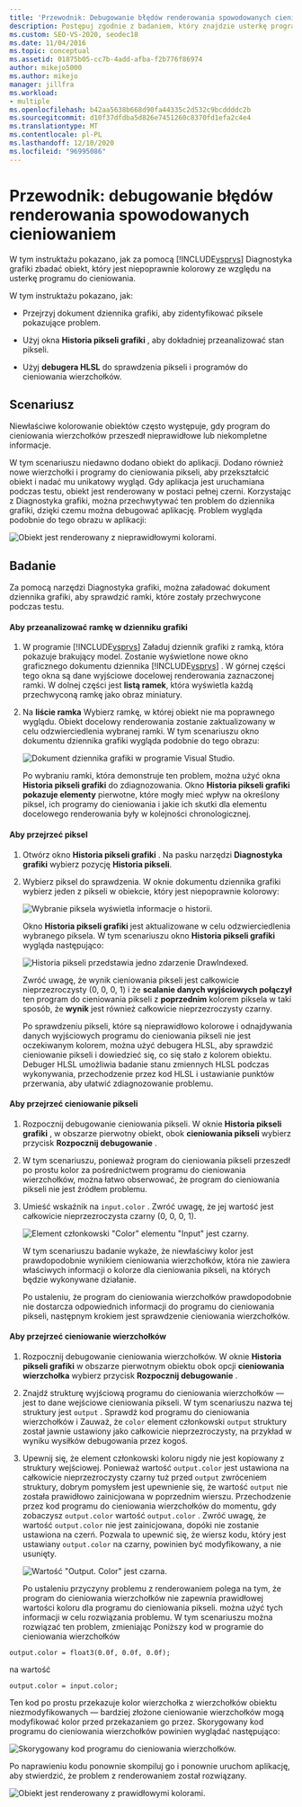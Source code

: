 ```yaml
---
title: 'Przewodnik: Debugowanie błędów renderowania spowodowanych cieniowaniem | Microsoft Docs'
description: Postępuj zgodnie z badaniem, który znajdzie usterkę programu do cieniowania. Przedstawia on korzystanie z programu Visual Studio Diagnostyka grafiki, w tym historii pikseli grafiki i debugera HLSL.
ms.custom: SEO-VS-2020, seodec18
ms.date: 11/04/2016
ms.topic: conceptual
ms.assetid: 01875b05-cc7b-4add-afba-f2b776f86974
author: mikejo5000
ms.author: mikejo
manager: jillfra
ms.workload:
- multiple
ms.openlocfilehash: b42aa5638b668d90fa44335c2d532c9bcddddc2b
ms.sourcegitcommit: d10f37dfdba5d826e7451260c8370fd1efa2c4e4
ms.translationtype: MT
ms.contentlocale: pl-PL
ms.lasthandoff: 12/10/2020
ms.locfileid: "96995086"
---
```

# <a name="walkthrough-debugging-rendering-errors-due-to-shading"></a>Przewodnik: debugowanie błędów renderowania spowodowanych cieniowaniem
W tym instruktażu pokazano, jak za pomocą [!INCLUDE[vsprvs](../../code-quality/includes/vsprvs_md.md)] Diagnostyka grafiki zbadać obiekt, który jest niepoprawnie kolorowy ze względu na usterkę programu do cieniowania.

 W tym instruktażu pokazano, jak:

- Przejrzyj dokument dziennika grafiki, aby zidentyfikować piksele pokazujące problem.

- Użyj okna **Historia pikseli grafiki** , aby dokładniej przeanalizować stan pikseli.

- Użyj **debugera HLSL** do sprawdzenia pikseli i programów do cieniowania wierzchołków.

## <a name="scenario"></a>Scenariusz
 Niewłaściwe kolorowanie obiektów często występuje, gdy program do cieniowania wierzchołków przeszedł nieprawidłowe lub niekompletne informacje.

 W tym scenariuszu niedawno dodano obiekt do aplikacji. Dodano również nowe wierzchołki i programy do cieniowania pikseli, aby przekształcić obiekt i nadać mu unikatowy wygląd. Gdy aplikacja jest uruchamiana podczas testu, obiekt jest renderowany w postaci pełnej czerni. Korzystając z Diagnostyka grafiki, można przechwytywać ten problem do dziennika grafiki, dzięki czemu można debugować aplikację. Problem wygląda podobnie do tego obrazu w aplikacji:

 ![Obiekt jest renderowany z nieprawidłowymi kolorami.](media/gfx_diag_demo_render_error_shader_problem.png "gfx_diag_demo_render_error_shader_problem")

## <a name="investigation"></a>Badanie
 Za pomocą narzędzi Diagnostyka grafiki, można załadować dokument dziennika grafiki, aby sprawdzić ramki, które zostały przechwycone podczas testu.

#### <a name="to-examine-a-frame-in-a-graphics-log"></a>Aby przeanalizować ramkę w dzienniku grafiki

1. W programie [!INCLUDE[vsprvs](../../code-quality/includes/vsprvs_md.md)] Załaduj dziennik grafiki z ramką, która pokazuje brakujący model. Zostanie wyświetlone nowe okno graficznego dokumentu dziennika [!INCLUDE[vsprvs](../../code-quality/includes/vsprvs_md.md)] . W górnej części tego okna są dane wyjściowe docelowej renderowania zaznaczonej ramki. W dolnej części jest **listą ramek**, która wyświetla każdą przechwyconą ramkę jako obraz miniatury.

2. Na **liście ramka** Wybierz ramkę, w której obiekt nie ma poprawnego wyglądu. Obiekt docelowy renderowania zostanie zaktualizowany w celu odzwierciedlenia wybranej ramki. W tym scenariuszu okno dokumentu dziennika grafiki wygląda podobnie do tego obrazu:

    ![Dokument dziennika grafiki w programie Visual Studio.](media/gfx_diag_demo_render_error_shader_step_1.png "gfx_diag_demo_render_error_shader_step_1")

   Po wybraniu ramki, która demonstruje ten problem, można użyć okna **Historia pikseli grafiki** do zdiagnozowania. Okno **Historia pikseli grafiki pokazuje elementy** pierwotne, które mogły mieć wpływ na określony piksel, ich programy do cieniowania i jakie ich skutki dla elementu docelowego renderowania były w kolejności chronologicznej.

#### <a name="to-examine-a-pixel"></a>Aby przejrzeć piksel

1. Otwórz okno **Historia pikseli grafiki** . Na pasku narzędzi **Diagnostyka grafiki** wybierz pozycję **Historia pikseli**.

2. Wybierz piksel do sprawdzenia. W oknie dokumentu dziennika grafiki wybierz jeden z pikseli w obiekcie, który jest niepoprawnie kolorowy:

    ![Wybranie piksela wyświetla informacje o historii.](media/gfx_diag_demo_render_error_shader_step_2.png "gfx_diag_demo_render_error_shader_step_2")

    Okno **Historia pikseli grafiki** jest aktualizowane w celu odzwierciedlenia wybranego piksela. W tym scenariuszu okno **Historia pikseli grafiki** wygląda następująco:

    ![Historia pikseli przedstawia jedno zdarzenie DrawIndexed.](media/gfx_diag_demo_render_error_shader_step_3.png "gfx_diag_demo_render_error_shader_step_3")

    Zwróć uwagę, że wynik cieniowania pikseli jest całkowicie nieprzezroczysty (0, 0, 0, 1) i że **scalanie danych wyjściowych połączył** ten program do cieniowania pikseli z **poprzednim** kolorem piksela w taki sposób, że **wynik** jest również całkowicie nieprzezroczysty czarny.

   Po sprawdzeniu pikseli, które są nieprawidłowo kolorowe i odnajdywania danych wyjściowych programu do cieniowania pikseli nie jest oczekiwanym kolorem, można użyć debugera HLSL, aby sprawdzić cieniowanie pikseli i dowiedzieć się, co się stało z kolorem obiektu. Debuger HLSL umożliwia badanie stanu zmiennych HLSL podczas wykonywania, przechodzenie przez kod HLSL i ustawianie punktów przerwania, aby ułatwić zdiagnozowanie problemu.

#### <a name="to-examine-the-pixel-shader"></a>Aby przejrzeć cieniowanie pikseli

1. Rozpocznij debugowanie cieniowania pikseli. W oknie **Historia pikseli grafiki** , w obszarze pierwotny obiekt, obok **cieniowania pikseli** wybierz przycisk **Rozpocznij debugowanie** .

2. W tym scenariuszu, ponieważ program do cieniowania pikseli przeszedł po prostu kolor za pośrednictwem programu do cieniowania wierzchołków, można łatwo obserwować, że program do cieniowania pikseli nie jest źródłem problemu.

3. Umieść wskaźnik na `input.color` . Zwróć uwagę, że jej wartość jest całkowicie nieprzezroczysta czarny (0, 0, 0, 1).

    ![Element członkowski "Color" elementu "Input" jest czarny.](media/gfx_diag_demo_render_error_shader_step_5.png "gfx_diag_demo_render_error_shader_step_5")

    W tym scenariuszu badanie wykaże, że niewłaściwy kolor jest prawdopodobnie wynikiem cieniowania wierzchołków, która nie zawiera właściwych informacji o kolorze dla cieniowania pikseli, na których będzie wykonywane działanie.

   Po ustaleniu, że program do cieniowania wierzchołków prawdopodobnie nie dostarcza odpowiednich informacji do programu do cieniowania pikseli, następnym krokiem jest sprawdzenie cieniowania wierzchołków.

#### <a name="to-examine-the-vertex-shader"></a>Aby przejrzeć cieniowanie wierzchołków

1. Rozpocznij debugowanie cieniowania wierzchołków. W oknie **Historia pikseli grafiki** w obszarze pierwotnym obiektu obok opcji **cieniowania wierzchołka** wybierz przycisk **Rozpocznij debugowanie** .

2. Znajdź strukturę wyjściową programu do cieniowania wierzchołków — jest to dane wejściowe cieniowania pikseli. W tym scenariuszu nazwa tej struktury jest `output` . Sprawdź kod programu do cieniowania wierzchołków i Zauważ, że `color` element członkowski `output` struktury został jawnie ustawiony jako całkowicie nieprzezroczysty, na przykład w wyniku wysiłków debugowania przez kogoś.

3. Upewnij się, że element członkowski koloru nigdy nie jest kopiowany z struktury wejściowej. Ponieważ wartość `output.color` jest ustawiona na całkowicie nieprzezroczysty czarny tuż przed `output` zwróceniem struktury, dobrym pomysłem jest upewnienie się, że wartość `output` nie została prawidłowo zainicjowana w poprzednim wierszu. Przechodzenie przez kod programu do cieniowania wierzchołków do momentu, gdy zobaczysz `output.color` wartość `output.color` . Zwróć uwagę, że wartość `output.color` nie jest zainicjowana, dopóki nie zostanie ustawiona na czerń. Pozwala to upewnić się, że wiersz kodu, który jest ustawiany `output.color` na czarny, powinien być modyfikowany, a nie usunięty.

    ![Wartość "Output. Color" jest czarna.](media/gfx_diag_demo_render_error_shader_step_7.png "gfx_diag_demo_render_error_shader_step_7")

   Po ustaleniu przyczyny problemu z renderowaniem polega na tym, że program do cieniowania wierzchołków nie zapewnia prawidłowej wartości koloru dla programu do cieniowania pikseli. można użyć tych informacji w celu rozwiązania problemu. W tym scenariuszu można rozwiązać ten problem, zmieniając Poniższy kod w programie do cieniowania wierzchołków

```hlsl
output.color = float3(0.0f, 0.0f, 0.0f);
```

 na wartość

```hlsl
output.color = input.color;
```

 Ten kod po prostu przekazuje kolor wierzchołka z wierzchołków obiektu niezmodyfikowanych — bardziej złożone cieniowanie wierzchołków mogą modyfikować kolor przed przekazaniem go przez. Skorygowany kod programu do cieniowania wierzchołków powinien wyglądać następująco:

 ![Skorygowany kod programu do cieniowania wierzchołków.](media/gfx_diag_demo_render_error_shader_step_8.png "gfx_diag_demo_render_error_shader_step_8")

 Po naprawieniu kodu ponownie skompiluj go i ponownie uruchom aplikację, aby stwierdzić, że problem z renderowaniem został rozwiązany.

 ![Obiekt jest renderowany z prawidłowymi kolorami.](media/gfx_diag_demo_render_error_shader_resolution.png "gfx_diag_demo_render_error_shader_resolution")
